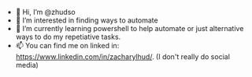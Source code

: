 - 👋 Hi, I’m @zhudso
- 👀 I’m interested in finding ways to automate
- 🌱 I’m currently learning powershell to help automate or just alternative ways to do my repetiative tasks. 
- 📫 You can find me on linked in: https://www.linkedin.com/in/zacharylhud/. (I don't really do social media)

<!---
zhudso/zhudso is a ✨ special ✨ repository because its `README.md` (this file) appears on your GitHub profile.
You can click the Preview link to take a look at your changes.
--->
